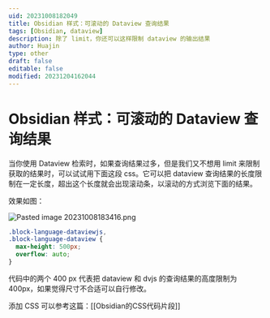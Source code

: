 ```yaml
---
uid: 20231008182049
title: Obsidian 样式：可滚动的 Dataview 查询结果
tags: [Obsidian, dataview]
description: 除了 limit，你还可以这样限制 dataview 的输出结果
author: Huajin
type: other
draft: false
editable: false
modified: 20231204162044
---
```


# Obsidian 样式：可滚动的 Dataview 查询结果

当你使用 Dataview 检索时，如果查询结果过多，但是我们又不想用 limit 来限制获取的结果时，可以试试用下面这段 css。它可以把 dataview 查询结果的长度限制在一定长度，超出这个长度就会出现滚动条，以滚动的方式浏览下面的结果。

效果如图：

![Pasted image 20231008183416.png](https://cdn.pkmer.cn/images/Pasted%20image%2020231008183416.png!pkmer)

```css
.block-language-dataviewjs,
.block-language-dataview {
  max-height: 500px;
  overflow: auto;
}
```

代码中的两个 400 px 代表把 dataview 和 dvjs 的查询结果的高度限制为 400px，如果觉得尺寸不合适可以自行修改。

添加 CSS 可以参考这篇：[[Obsidian的CSS代码片段]]
